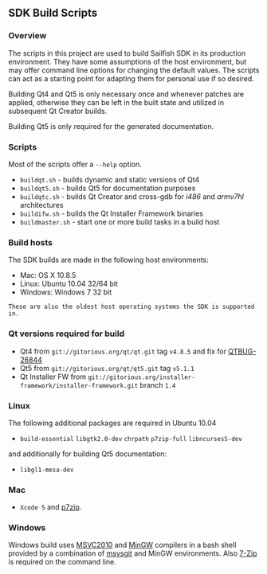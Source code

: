 ## SDK Build Scripts

### Overview

The scripts in this project are used to build Sailfish SDK in its
production environment. They have some assumptions of the host
environment, but may offer command line options for changing the
default values. The scripts can act as a starting point for adapting
them for personal use if so desired.

Building Qt4 and Qt5 is only necessary once and whenever patches are
applied, otherwise they can be left in the built state and utilized in
subsequent Qt Creator builds.

Building Qt5 is only required for the generated documentation.

### Scripts

Most of the scripts offer a `--help` option.

* `buildqt.sh` - builds dynamic and static versions of Qt4
* `buildqt5.sh` - builds Qt5 for documentation purposes
* `buildqtc.sh` - builds Qt Creator and cross-gdb for *i486* and *armv7hl* architectures
* `buildifw.sh` - builds the Qt Installer Framework binaries
* `buildmaster.sh` - start one or more build tasks in a build host

### Build hosts

The SDK builds are made in the following host environments:

* Mac:     OS X 10.8.5
* Linux:   Ubuntu 10.04 32/64 bit
* Windows: Windows 7 32 bit

`These are also the oldest host operating systems the SDK is supported in.`

### Qt versions required for build

* Qt4 from `git://gitorious.org/qt/qt.git` tag `v4.8.5` and fix for [QTBUG-26844][6]
* Qt5 from `git://gitorious.org/qt/qt5.git` tag `v5.1.1`
* Qt Installer FW from `git://gitorious.org/installer-framework/installer-framework.git` branch `1.4`

[6]: https://bugreports.qt-project.org/browse/QTBUG-26844

### Linux

The following additional packages are required in Ubuntu 10.04

* `build-essential` `libgtk2.0-dev` `chrpath` `p7zip-full` `libncurses5-dev`

and additionally for building Qt5 documentation:

* `libgl1-mesa-dev`

### Mac

* `Xcode 5` and [p7zip][1].

[1]: http://sourceforge.net/projects/p7zip/

### Windows

Windows build uses [MSVC2010][2] and [MinGW][4] compilers in a bash
shell provided by a combination of [msysgit][3] and MinGW
environments. Also [7-Zip][5] is required on the command line.

[2]: http://www.visualstudio.com/en-us/downloads#d-2010-express
[3]: http://code.google.com/p/msysgit/
[4]: http://sourceforge.net/projects/mingw/files/Installer/
[5]: http://www.7-zip.org/
